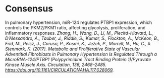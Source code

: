 
# Consensus
In pulmonary hypertension, miR-124 regulates PTBP1 expression, which controls the PKM2/PKM1 ratio, affecting glycolysis, proliferation, and inflammatory responses.
*Zhang, H., Wang, D., Li, M., Plecitá-Hlavatá, L., D’Alessandro, A., Tauber, J., Riddle, S., Kumar, S., Flockton, A., McKeon, B., Frid, M., Reisz, J., Caruso, P., Kasmi, K., Ježek, P., Morrell, N., Hu, C., & Stenmark, K. (2017). Metabolic and Proliferative State of Vascular Adventitial Fibroblasts in Pulmonary Hypertension Is Regulated Through a MicroRNA-124/PTBP1 (Polypyrimidine Tract Binding Protein 1)/Pyruvate Kinase Muscle Axis. Circulation, 136, 2468–2485. https://doi.org/10.1161/CIRCULATIONAHA.117.028069.*